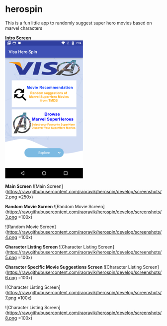# herospin
This is a fun little app to randomly suggest super hero movies based on marvel characters


**Intro Screen**
<br><img src="https://raw.githubusercontent.com/raoravik/herospin/develop/screenshots/1.png" width="250"/>

**Main Screen**
![Main Screen](https://raw.githubusercontent.com/raoravik/herospin/develop/screenshots/2.png =250x)

**Random Movie Screen**
![Random Movie Screen](https://raw.githubusercontent.com/raoravik/herospin/develop/screenshots/3.png =100x)

![Random Movie Screen](https://raw.githubusercontent.com/raoravik/herospin/develop/screenshots/4.png =100x)

**Character Listing Screen**
![Character Listing Screen](https://raw.githubusercontent.com/raoravik/herospin/develop/screenshots/5.png =100x)

**Character Specific Movie Suggestions Screen**
![Character Listing Screen](https://raw.githubusercontent.com/raoravik/herospin/develop/screenshots/6.png =100x)

![Character Listing Screen](https://raw.githubusercontent.com/raoravik/herospin/develop/screenshots/7.png =100x)

![Character Listing Screen](https://raw.githubusercontent.com/raoravik/herospin/develop/screenshots/8.png =100x)
